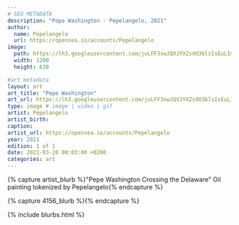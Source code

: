 ```yaml
---
# SEO METADATA
description: "Pepe Washington - Pepelangelo, 2021"
author:
  name: Pepelangelo
  url: https://opensea.io/accounts/Pepelangelo
image:
  path: https://lh3.googleusercontent.com/juLFF3xwJQVJYXZsdO3blsIsEuLIm8_CmQXXqXyLsR3gUFUTE9gA5WwFlrI8tx7lq3pfAvn8kQFoqLt1ZqdT8C2EEPqTVyWEQpaheiY=w1400-k
  width: 1200
  height: 630

#art metadata
layout: art
art_title: "Pepe Washington"
art_url: https://lh3.googleusercontent.com/juLFF3xwJQVJYXZsdO3blsIsEuLIm8_CmQXXqXyLsR3gUFUTE9gA5WwFlrI8tx7lq3pfAvn8kQFoqLt1ZqdT8C2EEPqTVyWEQpaheiY=s0
type: image # image | video | gif
artist: Pepelangelo
artist_birth: 
caption: 
artist_url: https://opensea.io/accounts/Pepelangelo
year: 2021
edition: 1 of 1
date: 2021-03-20 00:03:00 +0200
categories: art
---
```



{% capture artist_blurb %}"Pepe Washington Crossing the Delaware" Oil painting tokenized by Pepelangelo{% endcapture %}

{% capture 4156_blurb %}{% endcapture %}


{% include blurbs.html %}
		